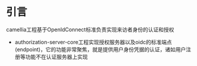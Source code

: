# 引言

camellia工程基于OpenIdConnect标准负责实现来访者身份的认证和授权

* authorization-server-core工程实现授权服务器以及oidc的标准端点(endpoint)，它的功能非常聚焦，就是提供用户身份凭据的认证，诸如用户注册等功能不在认证服务器上实现